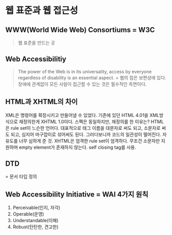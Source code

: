 # 웹 표준과 웹 접근성
## WWW(World Wide Web) Consortiums = W3C
> 웹 표준을 만드는 곳

## Web Accessibilitiy
> The power of the Web is in its universality, access by everyone regardless of disability is an essential aspect.
> = 웹의 힘은 보편성에 있다. 장애에 관계없이 모든 사람이 접근할 수 있는 것은 필수적인 측면이다.

## HTML과 XHTML의 차이
XML은 명령어를 확장시키고 만들어낼 수 있었다.
기존에 있던 HTML 4.01을 XML방식으로 재정의한게 XHTML 1.0이다.
스펙은 동일하지만, 재정의를 한 이유는?
HTML은 rule set이 느슨한 언어다. 대표적으로 태그 이름을 대문자로 써도 되고, 소문자로 써도 되고, 심지어 마구잡이로 섞어써도 된다. 그러다보니까 코드의 일관성이 떨어진다. 자유도를 너무 심하게 준 것.
XHTML은 엄격한 rule set이 엄격하다. 무조건 소문자만 지원하며 empty element가 존재하지 않는다. self closing tag를 사용.

## DTD
= 문서 타입 정의

## Web Accessibility Initiative = WAI 4가지 원칙
1. Perceivable(인지, 자각)
2. Operable(운영)
3. Understandable(이해)
4. Robust(탄탄한, 견고한)